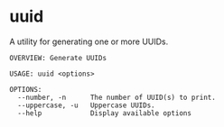 # uuid

A utility for generating one or more UUIDs.

```
OVERVIEW: Generate UUIDs

USAGE: uuid <options>

OPTIONS:
  --number, -n      The number of UUID(s) to print.
  --uppercase, -u   Uppercase UUIDs.
  --help            Display available options
```
